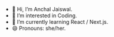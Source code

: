- 👋 Hi, I’m Anchal Jaiswal.
- 👀 I’m interested in Coding.
- 🌱 I’m currently learning React / Next.js.
- 😄 Pronouns: she/her.
